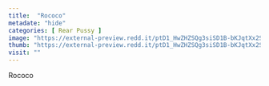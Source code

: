 ```yaml
---
title:  "Rococo"
metadate: "hide"
categories: [ Rear Pussy ]
image: "https://external-preview.redd.it/ptD1_HwZHZSQg3siSD1B-bKJqtXx2S6cmTgZij8MGwo.jpg?auto=webp&s=3b19558a1a41f16fcd364acc6002da648e615c30"
thumb: "https://external-preview.redd.it/ptD1_HwZHZSQg3siSD1B-bKJqtXx2S6cmTgZij8MGwo.jpg?width=960&crop=smart&auto=webp&s=92d4b73ccbebb68234dce084449227b26fc3a476"
visit: ""
---
```

Rococo

